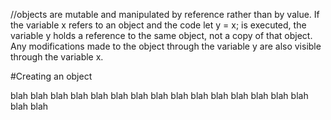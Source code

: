 //objects are mutable and manipulated by reference rather than by value. If the variable x refers to an object and the code let y = x; is executed, the variable y holds a reference to the same object, not a copy of that object. Any modifications made to the object through the variable y are also visible through the variable x.

#Creating an object

blah blah blah blah blah blah blah blah blah blah blah blah blah blah blah blah blah